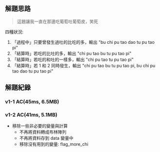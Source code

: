 ## 解題思路

> 這題讓我一直在那邊吃葡萄吐葡萄皮，笑死

四種狀況:
1. 「過程中」只要曾發生過吐的比吃的多，輸出 "bu chi pu tao dao tu pu tao pi"
2. 「結算時」若吃的比吐的多，輸出 "chi pu tao bu tu pu tao pi"
3. 「結算時」若吃的和吐的一樣多，輸出 "chi pu tao tu pu tao pi"
4. 「結算時」若 1 和 2 同時發生，輸出 "chi pu tao bu tu pu tao pi, bu chi pu tao dao tu pu tao pi"

## 解題紀錄
### v1-1 AC(45ms, 6.5MB)

### v1-2 AC(41ms, 5.1MB)
- 移除一些非必要的變量與計算
  - 不再將資料轉成布林陣列
  - 不再將資料存到 data 變量中
  - 移除沒有用到的變量: flag_more_chi
